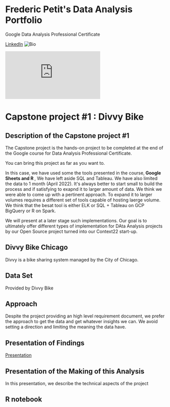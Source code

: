 # Frederic Petit's Data Analysis Portfolio
Google Data Analysis Professional Certificate


[LinkedIn](https://github.com/Fredo68usa/portfolio/blob/main/LI-Logo.png)
![ Bio](https://www.linkedin.com/in/fredericpetitusa/)

![Test](https://github.com/Fredo68usa/portfolio/blob/main/index.md)

# Capstone project #1 : Divvy Bike

## Description of the Capstone project #1 
The Capstone project is the hands-on project to be completed at the end of the Google course for Data Analysis Professional Certificate.

You can bring this project as far as you want to.

In this case, we have used some the tools presented in the course,<b> Google Sheets and R </b>, We have left aside SQL and Tableau. We have also limited the data to 1 month (April 2022). It's always better to start small to build the process and if satisfying to exapnd it to larger amount of data. We think we were able to come up with a pertinent approach. To expand it to larger volumes requires a different set of tools capable of hosting laerge volume. We think that the besat tool is either ELK or SQL + Tableau on GCP BigQuery or R on Spark.

We will present at a later stage such implementations. Our goal is to ultimately offer different types of implementation for DAta Analysis projects by our Open Source project turned into our Context22 start-up.

## Divvy Bike Chicago
Divvy is a bike sharing system managed by the City of Chicago.

## Data Set 
Provided by Divvy Bike

## Approach
Despite the project providing an high level requirement document, we prefer the approach to get the data and get whatever insights we can. We avoid setting a direction and limiting the meaning the data have.

## Presentation of Findings
[Presentation](https://github.com/Fredo68usa/portfolio/blob/511f4cc1f2289cec6ab30819e2f8c8321208ed63/DIVVY%20Chicago.pdf)

## Presentation of the Making of this Analysis
In this presentation, we describe the technical aspects of the project

## R notebook



